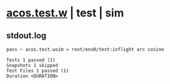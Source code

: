 # [acos.test.w](../../../../../../examples/tests/sdk_tests/math/acos.test.w) | test | sim

## stdout.log
```log
pass ─ acos.test.wsim » root/env0/test:inflight arc cosine

Tests 1 passed (1)
Snapshots 1 skipped
Test Files 1 passed (1)
Duration <DURATION>
```

